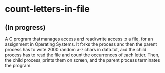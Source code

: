 # count-letters-in-file
## (In progress) 
A C program that manages access and read/write access to a file, for an assignment in Operating Systems.
It forks the process and then the parent process has to write 2000 random a-z chars in data.txt, and the child process has
to read the file and count the occurrences of each letter. Then, the child process, prints them on screen, and the parent
process terminates the program.
